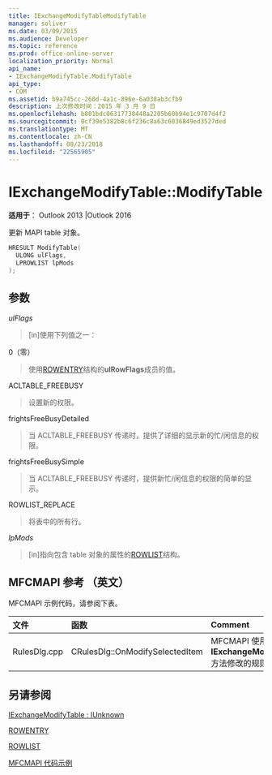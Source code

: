 ```yaml
---
title: IExchangeModifyTableModifyTable
manager: soliver
ms.date: 03/09/2015
ms.audience: Developer
ms.topic: reference
ms.prod: office-online-server
localization_priority: Normal
api_name:
- IExchangeModifyTable.ModifyTable
api_type:
- COM
ms.assetid: b9a745cc-260d-4a1c-896e-6a038ab3cfb9
description: 上次修改时间：2015 年 3 月 9 日
ms.openlocfilehash: b801bdc06317738448a2205b60b94e1c9707d4f2
ms.sourcegitcommit: 0cf39e5382b8c6f236c8a63c6036849ed3527ded
ms.translationtype: MT
ms.contentlocale: zh-CN
ms.lasthandoff: 08/23/2018
ms.locfileid: "22565905"
---
```

# <a name="iexchangemodifytablemodifytable"></a>IExchangeModifyTable::ModifyTable

  
  
**适用于**： Outlook 2013 |Outlook 2016 
  
更新 MAPI table 对象。
  
```cpp
HRESULT ModifyTable( 
  ULONG ulFlags, 
  LPROWLIST lpMods 
); 

```

## <a name="parameters"></a>参数

 _ulFlags_
  
> [in]使用下列值之一： 
    
0（零）
  
> 使用[ROWENTRY](rowentry.md)结构的**ulRowFlags**成员的值。 
    
ACLTABLE_FREEBUSY
  
> 设置新的权限。
    
frightsFreeBusyDetailed
  
> 当 ACLTABLE_FREEBUSY 传递时，提供了详细的显示新的忙/闲信息的权限。
    
frightsFreeBusySimple
  
> 当 ACLTABLE_FREEBUSY 传递时，提供新忙/闲信息的权限的简单的显示。
    
ROWLIST_REPLACE
  
> 将表中的所有行。
    
 _lpMods_
  
> [in]指向包含 table 对象的属性的[ROWLIST](rowlist.md)结构。 
    
## <a name="mfcmapi-reference"></a>MFCMAPI 参考 （英文）

MFCMAPI 示例代码，请参阅下表。
  
|**文件**|**函数**|**Comment**|
|:-----|:-----|:-----|
|RulesDlg.cpp  <br/> |CRulesDlg::OnModifySelectedItem  <br/> |MFCMAPI 使用**IExchangeModifyTable::ModifyTable**方法修改的规则写回表中的规则。  <br/> |
   
## <a name="see-also"></a>另请参阅



[IExchangeModifyTable : IUnknown](iexchangemodifytableiunknown.md)
  
[ROWENTRY](rowentry.md)
  
[ROWLIST](rowlist.md)


[MFCMAPI 代码示例](mfcmapi-as-a-code-sample.md)

